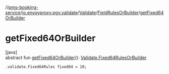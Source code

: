 //[pms-booking-service](../../../../index.md)/[io.envoyproxy.pgv.validate](../../index.md)/[Validate](../index.md)/[FieldRulesOrBuilder](index.md)/[getFixed64OrBuilder](get-fixed64-or-builder.md)

# getFixed64OrBuilder

[java]\
abstract fun [getFixed64OrBuilder](get-fixed64-or-builder.md)(): [Validate.Fixed64RulesOrBuilder](../-fixed64-rules-or-builder/index.md)

`.validate.Fixed64Rules fixed64 = 10;`